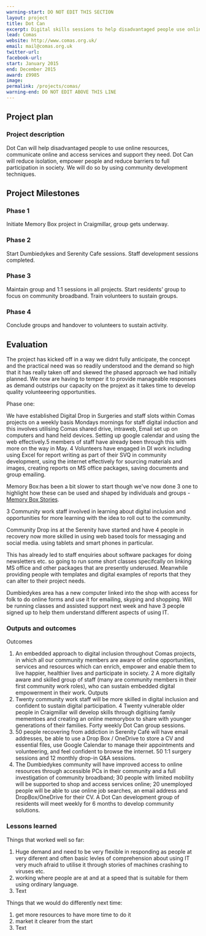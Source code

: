 ```yaml
---
warning-start: DO NOT EDIT THIS SECTION
layout: project
title: Dot Can
excerpt: Digital skills sessions to help disadvantaged people use online services and access the support they need.
lead: Comas
website: http://www.comas.org.uk/
email: mail@comas.org.uk
twitter-url: 
facebook-url: 
start: January 2015
end: December 2015
award: £9985
image:
permalink: /projects/comas/
warning-end: DO NOT EDIT ABOVE THIS LINE
---
```


## Project plan

### Project description

Dot Can will help disadvantaged people to use online resources, communicate online and access services and support they need. Dot Can will reduce isolation, empower people and reduce barriers to full participation in society. We will do so by using community development techniques.



## Project Milestones

### Phase 1

Initiate Memory Box project in Craigmillar, group gets underway.

### Phase 2

Start Dumbiedykes and Serenity Cafe sessions. Staff development sessions completed. 

### Phase 3

Maintain group and 1:1 sessions in all projects. Start residents’ group to focus on community broadband. Train volunteers to sustain groups. 

### Phase 4

Conclude groups and handover to volunteers to sustain activity.



## Evaluation

The project has kicked off in a way we didnt fully anticipate, the concept and the practical need was so readily understood and the demand so high that it has really taken off and skewed the phased approach we had initially planned. We now are having to temper it to provide manageable responses as demand outstrips our capacity on the projext as it takes time to develop quality volunteeering opportunities. 

Phase one: 

We have established Digital Drop in Surgeries and staff slots within Comas projects on a weekly basis Mondays mornings for staff digital induction and this involves utilising Comas shared drive, intraweb, Email set up on computers and hand held devices. Setting up google calendar and using the web effectively.5 members of staff have already been through this with more on the way in May. 4 Volunteers have engaged in DI work including using Excel for report writing as part of their SVQ in community development, using the internet effectively for sourcing materials and images, creating reports on MS office packages, saving documents and group emailing. 

Memory Box:has been a bit slower to start though we've now done 3 one to highlight how these can be used and shaped by individuals and groups - [Memory Box Stories](http://memoryboxstories.com/stories.php?id=0F5175KgA5).

3 Community work staff involved in learning about digital inclusion and opportunities for more learning with the idea to roll out to the community.

Community Drop ins at the Serenity have started and have 4 people in recovery now more skilled in using web based tools for messaging and social media. using tablets and smart phones in particular. 

This has already led to staff enquiries about software packages for doing newsletters etc. so going to run some short classes specifcally on linking MS office and other packages that are presently underused. Meanwhile providing people with templates and digital examples of reports that they can alter to their project needs. 

Dumbiedykes area has a new computer linked into the shop with access for folk to do online forms and use it for emailing, skyping and shopping. Will be running classes and assisted support next week and have 3 people signed up to help them understand different aspects of using IT. 

### Outputs and outcomes

Outcomes
1. An embedded approach to digital inclusion throughout Comas projects, in which all our community members are aware of online opportunities, services and resources which can enrich, empower and enable them to live happier, healthier lives and participate in society.
2 A more digitally aware and skilled group of staff (many are community members in their first community work roles), who can sustain embedded digital empowerment in their work.
Outputs
3. Twenty community work staff will be more skilled in digital inclusion and confident to sustain digital participation.
4 Twenty vulnerable older people in Craigmillar will develop skills through digitising family mementoes and creating an online memorybox to share with younger generations of their families.  Forty weekly Dot Can group sessions.
5.	50 people recovering from addiction in Serenity Café will have email addresses, be able to use a Drop Box / OneDrive to store a CV and essential files, use Google Calendar to manage their appointments and volunteering, and feel confident to browse the internet. 50  1:1 surgery sessions and 12 monthly drop-in Q&A sessions.
6. 	The Dumbiedykes community will have improved access to online resources through accessible PCs in their community and a full investigation of community broadband; 30 people with limited mobility will be supported to shop and access services online; 20 unemployed people will be able to use online job searches, an email address and DropBox/OneDrive for their CV.  A Dot Can development group of residents will meet weekly for 6 months to develop community solutions.


### Lessons learned

Things that worked well so far:

1. Huge demand and need to be very flexible in responding as people at very diferent and often basic levles of comprehension about using IT very much afraid to utilise it through stories of machines crashing to viruses etc.
2. working where people are at and at a speed that is suitable for them using ordinary language.
3. Text

Things that we would do differently next time:

1. get more resources to have more time to do it
2. market it clearer from the start 
3. Text
